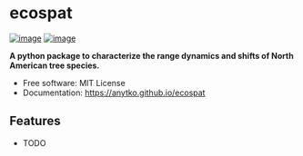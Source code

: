 # ecospat


[![image](https://img.shields.io/pypi/v/ecospat.svg)](https://pypi.python.org/pypi/ecospat)
[![image](https://img.shields.io/conda/vn/conda-forge/ecospat.svg)](https://anaconda.org/conda-forge/ecospat)


**A python package to characterize the range dynamics and shifts of North American tree species.**


-   Free software: MIT License
-   Documentation: https://anytko.github.io/ecospat


## Features

-   TODO
